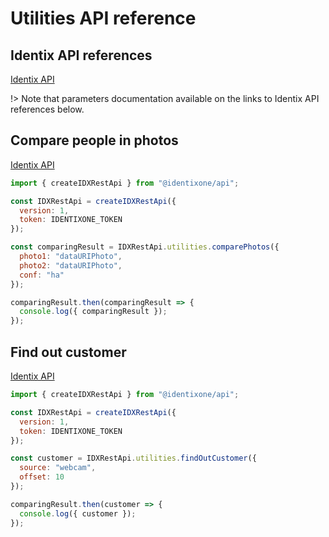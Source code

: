# Utilities API reference

## Identix API references

[Identix API](https://kb.identix.one/#/utilities)

!> Note that parameters documentation available on the links to Identix API references below.

## Compare people in photos

[Identix API](https://kb.identix.one/#/utilities?id=comparison)

```js
import { createIDXRestApi } from "@identixone/api";

const IDXRestApi = createIDXRestApi({
  version: 1,
  token: IDENTIXONE_TOKEN
});

const comparingResult = IDXRestApi.utilities.comparePhotos({
  photo1: "dataURIPhoto",
  photo2: "dataURIPhoto",
  conf: "ha"
});

comparingResult.then(comparingResult => {
  console.log({ comparingResult });
});
```

## Find out customer

[Identix API](https://kb.identix.one/#/utilities?id=who-is-a-customer)

```js
import { createIDXRestApi } from "@identixone/api";

const IDXRestApi = createIDXRestApi({
  version: 1,
  token: IDENTIXONE_TOKEN
});

const customer = IDXRestApi.utilities.findOutCustomer({
  source: "webcam",
  offset: 10
});

comparingResult.then(customer => {
  console.log({ customer });
});
```
